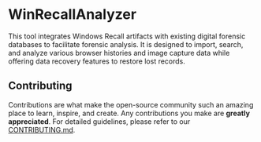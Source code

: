 # WinRecallAnalyzer

This tool integrates Windows Recall artifacts with existing digital forensic databases to facilitate forensic analysis. It is designed to import, search, and analyze various browser histories and image capture data while offering data recovery features to restore lost records.

## Contributing

Contributions are what make the open-source community such an amazing place to learn, inspire, and create. Any contributions you make are **greatly appreciated**. For detailed guidelines, please refer to our [CONTRIBUTING.md](https://github.com/Perk31e/WinRecallAnalyzer/blob/main/CONTRIBUTING.md).
